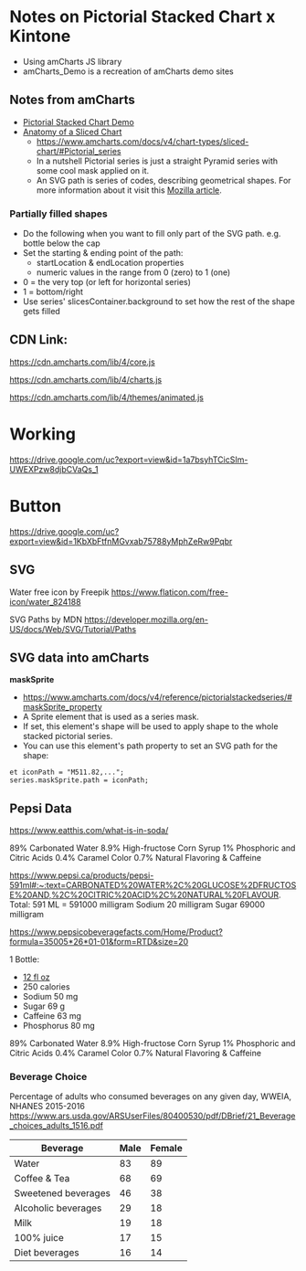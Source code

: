 # Notes on Pictorial Stacked Chart x Kintone
* Using amCharts JS library
* amCharts_Demo is a recreation of amCharts demo sites

## Notes from amCharts
* [Pictorial Stacked Chart Demo](https://www.amcharts.com/demos/pictorial-stacked-chart/)
* [Anatomy of a Sliced Chart](https://www.amcharts.com/docs/v4/chart-types/sliced-chart/)
  * https://www.amcharts.com/docs/v4/chart-types/sliced-chart/#Pictorial_series
  * In a nutshell Pictorial series is just a straight Pyramid series with some cool mask applied on it.
  * An SVG path is series of codes, describing geometrical shapes. For more information about it visit this [Mozilla article](https://developer.mozilla.org/en-US/docs/Web/SVG/Tutorial/Paths).

### Partially filled shapes
* Do the following when you want to fill only part of the SVG path. e.g. bottle below the cap
* Set the starting & ending point of the path:
  * startLocation & endLocation properties
  * numeric values in the range from 0 (zero) to 1 (one)
* 0 = the very top (or left for horizontal series)
* 1 = bottom/right
* Use series' slicesContainer.background to set how the rest of the shape gets filled

## CDN Link:
https://cdn.amcharts.com/lib/4/core.js

https://cdn.amcharts.com/lib/4/charts.js

https://cdn.amcharts.com/lib/4/themes/animated.js

# Working
https://drive.google.com/uc?export=view&id=1a7bsyhTCicSIm-UWEXPzw8djbCVaQs_1

# Button
https://drive.google.com/uc?export=view&id=1KbXbFtfnMGvxab75788yMphZeRw9Pqbr

## SVG
Water free icon by Freepik
https://www.flaticon.com/free-icon/water_824188

SVG Paths by MDN
https://developer.mozilla.org/en-US/docs/Web/SVG/Tutorial/Paths

## SVG data into amCharts
**maskSprite**
* https://www.amcharts.com/docs/v4/reference/pictorialstackedseries/#maskSprite_property
* A Sprite element that is used as a series mask.
* If set, this element's shape will be used to apply shape to the whole stacked pictorial series.
* You can use this element's path property to set an SVG path for the shape:
```
et iconPath = "M511.82,...";
series.maskSprite.path = iconPath;
```
## Pepsi Data

https://www.eatthis.com/what-is-in-soda/

89% Carbonated Water
8.9% High-fructose Corn Syrup
1% Phosphoric and Citric Acids
0.4% Caramel Color
0.7% Natural Flavoring & Caffeine


https://www.pepsi.ca/products/pepsi-591ml#:~:text=CARBONATED%20WATER%2C%20GLUCOSE%2DFRUCTOSE%20AND,%2C%20CITRIC%20ACID%2C%20NATURAL%20FLAVOUR.
Total: 591 ML = 591000 milligram
Sodium 20 milligram
Sugar 69000 milligram



https://www.pepsicobeveragefacts.com/Home/Product?formula=35005*26*01-01&form=RTD&size=20

1 Bottle:
* [12 fl oz](https://www.pepsicobeveragefacts.com/Home/Product?formula=35005*26*01-01&form=RTD&size=20)
* 250 calories
* Sodium 50 mg
* Sugar 69 g
* Caffeine 63 mg
* Phosphorus 80 mg

89% Carbonated Water
8.9% High-fructose Corn Syrup
1% Phosphoric and Citric Acids
0.4% Caramel Color
0.7% Natural Flavoring & Caffeine

### Beverage Choice
Percentage of adults who consumed beverages on any
given day, WWEIA, NHANES 2015-2016
https://www.ars.usda.gov/ARSUserFiles/80400530/pdf/DBrief/21_Beverage_choices_adults_1516.pdf

| Beverage            | Male | Female |
| ------------------- | ---- | ------ |
| Water               | 83   | 89     |
| Coffee & Tea        | 68   | 69     |
| Sweetened beverages | 46   | 38     |
| Alcoholic beverages | 29   | 18     |
| Milk                | 19   | 18     |
| 100% juice          | 17   | 15     |
| Diet beverages      | 16   | 14     |